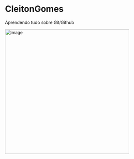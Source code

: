 # CleitonGomes
Aprendendo tudo sobre Git/Github

<img width="410" alt="image" src="https://github.com/user-attachments/assets/154ebd82-bb65-4ae0-80d9-a8836f0f35fb" />



